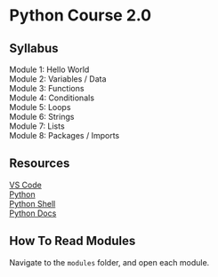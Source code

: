 # Python Course 2.0

## Syllabus
Module 1: Hello World  
Module 2: Variables / Data  
Module 3: Functions  
Module 4: Conditionals  
Module 5: Loops  
Module 6: Strings  
Module 7: Lists  
Module 8: Packages / Imports

## Resources
[VS Code](https://code.visualstudio.com/)  
[Python](https://www.python.org/)  
[Python Shell](https://www.python.org/shell/)  
[Python Docs](https://docs.python.org/3/)  

## How To Read Modules
Navigate to the `modules` folder, and open each module.
